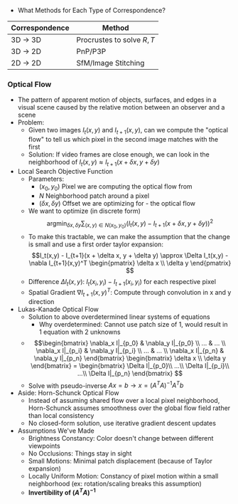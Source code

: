 - What Methods for Each Type of Correspondence?

|  Correspondence | Method |
| ---- | ---- |
| 3D -> 3D | Procrustes to solve $R,T$ | 
| 3D -> 2D | PnP/P3P |
| 2D -> 2D | SfM/Image Stitching |


### Optical Flow
- The pattern of apparent motion of objects, surfaces, and edges in a visual scene caused by the relative motion between an observer and a scene
- Problem:
	- Given two images $I_t(x,y)$ and $I_{t+1}(x,y)$, can we compute the "optical flow" to tell us which pixel in the second image matches with the first
	- Solution: If video frames are close enough, we can look in the neighborhood of $I_t(x,y) \approx I_{t+1}(x+\delta x, y + \delta y)$
- Local Search Objective Function
	- Parameters:
		- $(x_0, y_0)$ Pixel we are computing the optical flow from
		- $N$ Neighborhood patch around a pixel
		- $(\delta x, \delta y)$ Offset we are optimizing for - the optical flow
	- We want to optimize (in discrete form) $$\text{argmin}_{\delta x, \delta y} \sum_{(x,y) \in N(x_0,y_0)}(I_t(x,y) - I_{t+1}(x+\delta x, y + \delta y))^2$$
	- To make this tractable, we can make the assumption that the change is small and use a first order taylor expansion: $$I_t(x,y) - I_{t+1}(x + \delta x, y + \delta y) \approx \Delta I_t(x,y) - \nabla I_{t+1}(x,y)^T \begin{pmatrix} \delta x \\ \delta y \end{pmatrix} $$
	- Difference $\Delta I_t(x,y)$: $I_t(x_i,y_i) - I_{t+1}(x_i,y_i)$ for each respective pixel
	- Spatial Gradient $\nabla I_{t+1}(x,y)^T$: Compute through convolution in x and y direction
- Lukas-Kanade Optical Flow
	- Solution to above overdetermined linear systems of equations
		- Why overdetermined: Cannot use patch size of 1, would result in 1 equation with 2 unknowns
	- $$\begin{bmatrix}
		\nabla_x I|_{p_0} & \nabla_y I|_{p_0} \\
		... & ... \\
		\nabla_x I|_{p_i} & \nabla_y I|_{p_i} \\
		... & ... \\
		\nabla_x I|_{p_n} & \nabla_y I|_{p_n}
	\end{bmatrix}
	\begin{bmatrix}
		\delta x \\ \delta y
	\end{bmatrix} = 
	\begin{bmatrix}
		\Delta I|_{p_0}\\
		...\\
		\Delta I|_{p_i}\\
		...\\
		\Delta I|_{p_n}
	\end{bmatrix}
	$$
	- Solve with pseudo-inverse $Ax = b \rightarrow x = (A^TA)^{-1}A^Tb$
- Aside: Horn-Schunck Optical Flow
	- Instead of assuming shared flow over a local pixel neighborhood, Horn-Schunck assumes smoothness over the global flow field rather than local consistency
	- No closed-form solution, use iterative gradient descent updates
- Assumptions We've Made
	- Brightness Constancy: Color doesn't change between different viewpoints
	- No Occlusions: Things stay in sight
	- Small Motions: Minimal patch displacement (because of Taylor expansion)
	- Locally Uniform Motion: Constancy of pixel motion within a small neighborhood (ex: rotation/scaling breaks this assumption)
	- **Invertibility of $(A^TA)^{-1}$** 